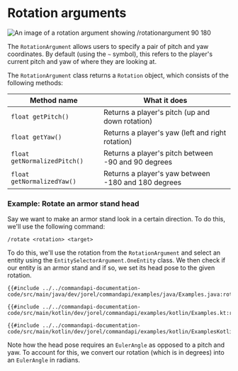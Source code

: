 # Rotation arguments

![An image of a rotation argument showing /rotationargument 90 180](./images/arguments/rotation.png)

The `RotationArgument` allows users to specify a pair of pitch and yaw coordinates. By default (using the `~` symbol), this refers to the player's current pitch and yaw of where they are looking at.

The `RotationArgument` class returns a `Rotation` object, which consists of the following methods:

| Method name                  | What it does                                        |
| ---------------------------- | --------------------------------------------------- |
| `float getPitch()`           | Returns a player's pitch (up and down rotation)     |
| `float getYaw()`             | Returns a player's yaw (left and right rotation)    |
| `float getNormalizedPitch()` | Returns a player's pitch between -90 and 90 degrees |
| `float getNormalizedYaw()`   | Returns a player's yaw between -180 and 180 degrees |

<div class="example">

### Example: Rotate an armor stand head

Say we want to make an armor stand look in a certain direction. To do this, we'll use the following command:

```mccmd
/rotate <rotation> <target>
```

To do this, we'll use the rotation from the `RotationArgument` and select an entity using the `EntitySelectorArgument.OneEntity` class. We then check if our entity is an armor stand and if so, we set its head pose to the given rotation.

<div class="multi-pre">

```java,Java
{{#include ../../commandapi-documentation-code/src/main/java/dev/jorel/commandapi/examples/java/Examples.java:rotationarguments}}
```

```kotlin,Kotlin
{{#include ../../commandapi-documentation-code/src/main/kotlin/dev/jorel/commandapi/examples/kotlin/Examples.kt:rotationarguments}}
```

```kotlin,Kotlin_DSL
{{#include ../../commandapi-documentation-code/src/main/kotlin/dev/jorel/commandapi/examples/kotlin/ExamplesKotlinDSL.kt:rotationarguments}}
```

</div>

Note how the head pose requires an `EulerAngle` as opposed to a pitch and yaw. To account for this, we convert our rotation (which is in degrees) into an `EulerAngle` in radians.

</div>
